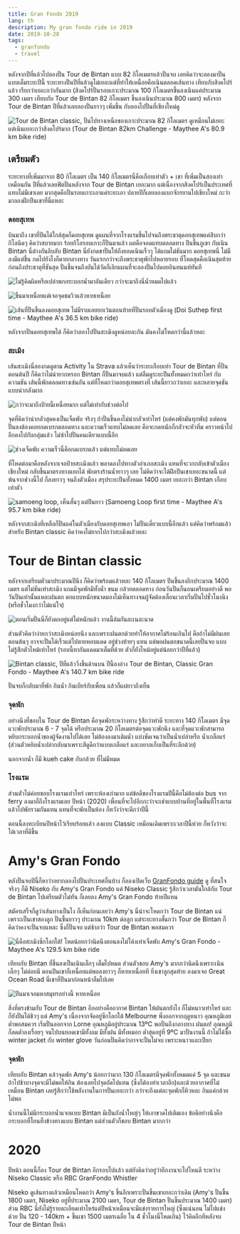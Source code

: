 ```yaml
---
title: Gran Fondo 2019
lang: th
description: My gran fondo ride in 2019
date: 2019-10-28
tags:
  - granfondo
  - travel
---
```


หลังจากปีที่แล้วไปลองปั่น Tour de Bintan แบบ 82 กิโลเมตรแล้วปั่นจบ เลยคิดว่าจะลองมาปั่นแบบเต็มระยะปีนี้ ระยะทางปั่นปีที่แล้วดูไม่เยอะแต่ที่ทำให้เหนื่อยคือเนินตลอดเส้นทาง เทียบกับสิงคโปร์แล้ว เรียกว่าเยอะกว่ากันมาก (สิงคโปร์ปั่นรอบเกาะประมาณ 100 กิโลเมตรขึ้นลงเนินแค่ประมาณ 300 เมตร เทียบกับ Tour de Bintan 82 กิโลเมตร ขึ้นลงเนินประมาณ 800 เมตร) หลังจาก Tour de Bintan ปีที่แล้วเลยลองปั่นยาวๆ เพิ่มขึ้น กับลองไปปั่นที่เชียงใหม่ดู

![Tour de Bintan classic, ปั่นไปทางเหนือของเกาะประมาณ 82 กิโลเมตร ดูเหมือนไม่เยอะ แต่เนินเยอะกว่าสิงคโปร์มาก ([Tour de Bintan 82km Challenge - Maythee A's 80.9 km bike ride](https://www.strava.com/activities/1468277002))](tourdebintan-challenge.jpg)

## เตรียมตัว

ระยะทางที่เพิ่มมาจาก 80 กิโลเมตร เป็น 140 กิโลเมตรนี่คือเกือบเท่าตัว + เขา ที่เพิ่มเป็นสองเท่าเหมือนกัน ปีที่แล้วเลยฟิตปั่นหลังจาก Tour de Bintan เยอะมาก แต่เนื่องจากสิงคโปร์เป็นประเทศที่แทบไม่มีเขาเลย มากสุดคือปั่นรอบเกาะเอาแค่ระยะเอา ปลายปีก็เลยลองแบกจักรยานไปเชียงใหม่ กะว่ามาลองฝึกปีนเขาที่นี่แหละ

### ดอยสุเทพ

บินมาถึง เขาที่ปีนได้ใกล้สุดก็ดอยสุเทพ ดูแผนที่จากโรงแรมขึ้นไปจนถึงพระธาตุดอยสุเทพแค่สิบกว่ากิโลนิดๆ คิดว่าสบายมาก ร้อยกิโลรอบเกาะก็ปั่นมาแล้ว ผลคือจอดแทบตลอดทาง ปีนขึ้นภูเขา กับเนิน Bintan นี่ต่างกันลิบลับ Bintan นี่ยังกดขาปั่นให้ถึงยอดเนินเร็วๆ ได้แถมไม่ชันมาก ดอยสุเทพนี่ ไม่มีลงมีแต่ขึ้น กดไปยังไงก็ตายกลางทาง วันแรกกว่าจะถึงพระธาตุพักไปหลายรอบ ที่โหดสุดคือเนินสุดท้ายก่อนถึงประธาตุที่ชันสุด ปั่นขึ้นจนถึงบันได้วัดก็เลิกแผนที่จะลองปั่นไปดอยอินทนนท์ทันที

![ไม่รู้คิดผิดหรือเปล่าพกกระบอกน้ำมาอันเดียว กว่าจะมาถึงนี่น้ำหมดไปแล้ว](doi-suthep.jpg)

![ขึ้นมาเหนื่อยแต่เจอจุดชมวิวแล้วหายเหนื่อย](doi-suthep-viewpoint.jpg)

![เส้นที่ปั่นขึ้นลงดอยสุเทพ ไม่มีราบเลยยกเว้นตอนท้ายที่ปั่นรอบตัวเมืองดู ([Doi Suthep first time - Maythee A's 36.5 km bike ride](https://www.strava.com/activities/2019215854))](doi-suthep-route.jpg)

หลังจากปั่นดอยสุเทพได้ ก็คิดว่าลองไปปั่นสะเมิงดูหน่อยละกัน มันคงไม่โหดกว่านี้แล้วหละ

### สะเมิง

เส้นสะเมิงนี่ลองกดดูตาม Activity ใน Strava แล้วเห็นว่าระยะเกือบเท่า Tour de Bintan ที่ปั่นตอนต้นปี ก็คิดว่าไม่น่ายากหรอก Bintan ก็ปั่นมาจบแล้ว แต่ลืมดูระยะปีนทั้งหมดกว่าเท่าไหร่ กับความชัน เส้นนี้พักตลอดทางเช่นกัน แต่ที่โหดกว่าดอยสุเทพตรงที่ เส้นนี้ยาวกว่าเยอะ และหลายจุดชันแบบน่ากลังมาก

![กว่าจะมาถึงป้ายนี้เหนื่อยมาก แต่ไม่เท่ากับช่วงต่อไป](samoeng.jpg)

จุดที่คิดว่าน่ากลัวสุดคงเป็นเจ็ดพับ จริงๆ ถ้าปั่นขึ้นคงไม่น่ากลัวเท่าไหร่ (แต่คงพักมันทุกพับ) แต่ตอนปั่นลงต้องคอยกดเบรกตลอดทาง และความเร็วแทบไม่ลดเลย คือจะกดหนักก็กลัวจะหัวทิ่ม คราวหน้าไปอีกคงไปกับกลุ่มแล้ว ไม่ซ่าไปปั่นคนเดียวแบบนี้อีก

![ช่วงเจ็ดพับ ความเร็วนี้คือกดเบรกแล้ว แต่แทบไม่ลดเลย](downhill-hairpin.jpg)

ที่โหดต่อมาคือหลังจากเจอป้ายสะเมิงแล้ว พลาดลงไปทางตัวอำเภอสะเมิง แทนที่จะวกกลับเข้าตัวเมืองเชียงใหม่ กลับขึ้นมาตรงทางแยกได้ พักตรงร้านน้ำยาวๆ เลย ไม่คิดว่าจะได้ฝึกปีนเขาเยอะขนาดนี้ แต่พ้นจากช่วงนี้ไป ก็ลงยาวๆ จนถึงตัวเมือง สรุประยะปีนทั้งหมด 1400 เมตร เยอะกว่า Bintan เกือบเท่าตัว

![samoeng loop, เห็นสั้นๆ แต่ปีนยาว ([Samoeng Loop first time - Maythee A's 95.7 km bike ride](https://www.strava.com/activities/2021327189))](samoeng-loop.jpg)

หลังจากสะเมิงที่เหลือก็ปั่นแค่ในตัวเมืองกับดอยสุเทพเอา ไม่ปั่นเดี่ยวแบบนี้อีกแล้ว แต่คิดว่าพร้อมแล้วสำหรับ Bintan classic คิดว่าคงไม่ยากไปกว่าสะเมิงแล้วหละ

# Tour de Bintan classic

หลังจากเตรียมตัวมาประมาณปีนึง ก็คิดว่าพร้อมแล้วหละ 140 กิโลเมตร ปีนขึ้นลงอีกประมาณ 1400 เมตร แต่ไม่ชันเท่าสะเมิง แถมมีจุดพักมีทั้งน้ำ ขนม กล้วยตลอดทาง ก่อนวันปั่นก็นอนเตรียมอย่างดี พอวันปั่นเท่านั้นแหละฝนตก ตกแบบหนักขนาดมองไม่เห็นทางจนผู้จัดต้องเลื่อนเวลาเริ่มปั่นไปชั่วโมงนึง (หรือชั่วโมงกว่าไม่แน่ใจ)

![ตอนเริ่มปั่นนี่ก็ยังตกอยู่แต่ไม่หนักแล้ว งานนี้ล้มกันละเนละนาด](tourdebintan-startline.jpg)

ส่วนตัวคิดว่าง่ายกว่าสะเมิงหน่อยนึง และเพราะฝนตกด้วยทำให้อากาศไม่ร้อนเกินไป คือถ้าไม่มีฝนเลย ตอนต้นๆ อาจจะปั่นได้เร็วแต่ไปตายหอบแดด อยู่ช่วงท้ายๆ แทน แต่พอฝนตกขนาดนี้เลยปั่นจบ แบบไม่รู้สึกตัวไหม้เท่าไหร่ (รอบนี้ทากันแดดมาเต็มที่ด้วย ตัวก็ยังไหม้อยู่แต่น้อยกว่าปีที่แล้ว)

![Bintan classic, ปีที่แล้ววิ่งขึ้นด้านบน ปีนี้ลงล่าง [Tour de Bintan, Classic Gran Fondo - Maythee A's 140.7 km bike ride](https://www.strava.com/activities/2250779305)](tourdebintan-classic.jpg)

ปั่นจบก็กลับมาที่พัก กินน้ำ กินเบียร์กับเพื่อน แล้วก็แผ่ยาวถึงเย็น

### จุดพัก

อย่างนึงที่ชอบใน Tour de Bintan คือจุดพักระหว่างทาง รู้สึกว่าทำดี ระยะทาง 140 กิโลเมตร มีจุดแวะพักประมาณ 6 - 7 จุดได้ หรือประมาณ 20 กิโลเมตรต่อจุดแวะพักนึง และที่จุดแวะพักสามารถหยิบกระบอกน้ำของผู้จัดงานไปได้เลย ไม่ต้องลงมาเติมน้ำ แบ่งชัดเจนว่าเป็นน้ำเปล่าหรือ น้ำเกลือแร่ (ส่วนตัวหยิบน้ำเปล่ากลับมาเพราะสีดูดีกว่าแบบเกลือแร่ และอยากเก็บเป็นที่ระลึกด้วย)

นอกจากน้ำ ก็มี kueh cake กับกล้วย ที่ไม่มีหมด

### โรงแรม

ส่วนตัวไม่ค่อยชอบโรงแรมเท่าไหร่ เพราะห้องเก่ามาก แต่ข้อดีของโรงแรมปีนี้คือไม่ต้องต่อ bus จาก ferry ลงมาก็ถึงโรงแรมเลย ปีหน้า (2020) เพื่อนที่จะไปอีกกะว่าจะเช่าแบบบ้านที่อยู่ในพื้นที่โรงแรม แล้วไปพักรวมกันแทน แทนที่จะพักเป็นห้อง ก็หวังว่าจะดีกว่าปีนี้

ตอนนี้ลงทะเบียนปีหน้าไว้เรียบร้อยแล้ว ลงแบบ Classic เหมือนเดิมเพราะเวลาปีนี้ห่วย ก็หวังว่าจะได้เวลาที่ดีขึ้น

# Amy's Gran Fondo

หลังปั่นจบปีนี้ก็หาว่าอยากลองไปปั่นประเทศอื่นบ้าง ก็ลองเปิดเว็บ [GranFondo guide](http://granfondoguide.com/) ดู ที่สนใจจริงๆ ก็มี Niseko กับ Amy's Gran Fondo แต่ Niseko Classic รู้สึกว่าเวลามันใกล้กับ Tour de Bintan ไปเตรียมตัวไม่ทัน ก็เลยลง Amy's Gran Fondo ท้ายปีแทน

สมัครเสร็จก็ดูว่าเส้นทางเป็นไง ก็เห็นก่อนเลยว่า Amy's นี่น่าจะโหดกว่า Tour de Bintan แน่เพราะเป็นเขาสองลูก ปั่นขึ้นยาวๆ ประมาณ 10km ต่อลูก แต่ระยะทางสั้นกว่า Tour de Bintan ก็คิดว่าคงจะปั่นจบแหละ ซึ่งก็ปั่นจบ แต่ช้ากว่า Tour de Bintan พอสมควร

![นี่คือสะเมิงซีกโลกใต้! โหดน้อยกว่านิดนึงตอนลงไม่โค้งเท่าเจ็ดพับ [Amy's Gran Fondo - Maythee A's 129.5 km bike ride](https://www.strava.com/activities/2709396300)](amysgranfondo.jpg)

เทียบกับ Bintan ที่ขึ้นลงเป็นเนินเล็กๆ เต็มไปหมด ส่วนตัวชอบ Amy's มากกว่านิดนึงเพราะเนินเล็กๆ ไม่ค่อยมี ตอนปีนเขาก็เหนื่อยแต่พอลงยาวๆ ก็หายเหนื่อยที ยิ่งเขาลูกสุดท้าย ลงมาเจอ Great Ocean Road นี่เขาที่ปีนมาก่อนหน้าลืมไปเลย

![ปีนมาเจอมหาสมุทรอย่างนี้ หายเหนื่อย](greatocean-road.jpg)

สิ่งที่ตรงข้ามกับ Tour de Bintan อีกอย่างคืออากาศ Bintan ให้ฝนตกยังไง ก็ไม่หนาวเท่าไหร่ และก็ยังปั่นได้ชิวๆ แต่ Amy's เนื่องจากจัดอยู่ซีกโลกใต้ Melbourne พึ่งออกจากฤดูหนาว อุณหภูมิเลยต่ำพอสมควร เริ่มปั่นออกจาก Lorne อุณหภูมิอยู่ประมาณ 13ºC พอปั่นถึงกลางทาง ฝนตก! อุณหภูมิก็ลดต่ำลงเรื่อยๆ จนไปบนยอดเขามีทั้งลม มีทั้งฝน มีทั้งหมอก ต่ำสุดอยู่ที่ 9ºC มาปั่นงานนี้ ถ้าไม่ได้ซื้อ winter jacket กับ winter glove วันก่อนปั่นคิดว่าอาจจะปั่นไม่จบ เพราะหนาวและเปียก

### จุดพัก

เทียบกับ Bintan แล้วจุดพัก Amy's น้อยกว่ามาก 130 กิโลเมตรมีจุดพักทั้งหมดแค่ 5 จุด และขนมถ้าไปช้าบางจุดจะมีไม่พอให้กิน ต้องเลยไปจุดถัดไปแทน​ (ซึ่งก็ต้องทำเวลาอีก)​ และด้วยอากาศที่ไม่เหมือน Bintan เลยรู้สึกว่าใช้พลังงานในการปั่นเยอะกว่า กว่าจะถึงแต่ละจุดพักก็หิวหละ กินแค่กล้วยไม่พอ

น้ำงานนี้ไม่มีกระบอกน้ำแจกแบบ Bintan มีเป็นถังน้ำใหญ่ๆ ให้เอาขวดไปเติมเอง ข้อดีอย่างนึงคือกระบอกที่โยนทิ้งข้างทางแบบ Bintan แต่ส่วนตัวก็ชอบ Bintan มากกว่า

# 2020

ปีหน้า ตอนนี้ก็ลง Tour de Bintan อีกรอบไปแล้ว แต่ยังคิดว่าอยู่ว่าอีกงานจะไปไหนดี ระหว่าง Niseko Classic หรือ RBC GranFondo Whistler

Niseko ดูเส้นทางแล้วเหมือนโหดกว่า Amy's ขึ้นอีกเพราะปั่นขึ้นเขาเยอะกว่าเดิม (Amy's ปั่นขึ้น 1800 เมตร, Niseko อยู่ที่ประมาณ 2100 เมตร, Tour de Bintan ปั่นขึ้นประมาณ 1400 เมตร) ส่วน RBC นี่ยังไม่รู้รายละเอียดเท่าไหร่แต่ปีหน้าเหมือนจะมีแข่งรายการใหญ่ (ซึ่งแน่นอน ไม่ไปแข่งด้วย ปั่น 120 - 140km + ขึ้นเขา 1500 เมตรเฉลี่ย ใน 4 ชั่วโมงนี่โหดเกิน) ไว้คิดอีกทีหลังจบ Tour de Bintan ปีหน้า
